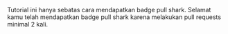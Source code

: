 Tutorial ini hanya sebatas cara mendapatkan badge pull shark. Selamat kamu telah mendapatkan badge pull shark karena melakukan pull requests minimal 2 kali.
